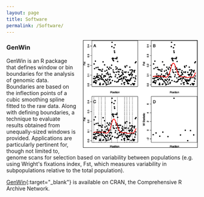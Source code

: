 ```yaml
---
layout: page
title: Software
permalink: /Software/
---
```


<div style="float: right; padding-left: 15px">
    <a><img src="/img/GenWin.jpg" alt="GenWin" title="GenWin" width="300" border="1"></a>
</div>


### GenWin

GenWin is an R package that defines window or bin boundaries for the analysis of genomic data. Boundaries are based on the inflection points of a cubic smoothing spline fitted to the raw data. Along with defining boundaries, a technique to evaluate results obtained from unequally-sized windows is provided. Applications are particularly pertinent for, though not limited to, genome scans for selection based on variability between populations (e.g. using Wright's fixations index, Fst, which measures variability in subpopulations relative to the total population).

[GenWin](http://cran.r-project.org/web/packages/GenWin/index.html){:target="_blank"} is available on CRAN, the Comprehensive R Archive Network.
